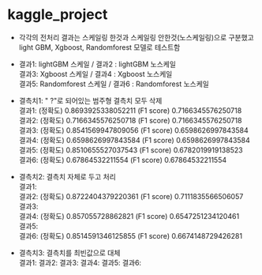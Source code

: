 # kaggle_project

- 각각의 전처리 결과는 스케일링 한것과 스케일링 안한것(노스케일링)으로 구분했고  
light GBM, Xgboost, Randomforest 모델로 테스트함

- 결과1: lightGBM 스케일 / 결과2 : lightGBM 노스케일  
결과3: Xgboost 스케일 / 결과4 : Xgboost 노스케일  
결과5: Randomforest 스케일 / 결과6 : Randomforest 노스케일  


- 결측치1: " ?"로 되어있는 범주형 결측치 모두 삭제  
결과1: (정확도) 0.8693925338052211
      (F1 score) 0.7166345576250718 <br>
결과2: (정확도) 0.7166345576250718
      (F1 score) 0.7166345576250718 <br>
결과3: (정확도) 0.8541569947809056
      (F1 score) 0.6598626997843584 <br>
결과4: (정확도) 0.6598626997843584 
      (F1 score) 0.6598626997843584 <br>
결과5: (정확도) 0.8510655527037543
      (F1 score) 0.6782019919138523 <br>
결과6: (정확도) 0.67864532211554
      (F1 score) 0.67864532211554 <br>

- 결측치2: 결측치 자체로 두고 처리  
결과1: <br>
결과2: (정확도) 0.8722404379220361
      (F1 score) 0.7111835566506057 <br>
결과3: <br>
결과4: (정확도) 0.857055728862821
      (F1 score) 0.6547251234120461 <br>
결과5: <br>
결과6: (정확도) 0.8514591346125855
      (F1 score) 0.6674148729426281 <br>

- 결측치3: 결측치를 최빈값으로 대체  
결과1: 결과2: 결과3: 결과4: 결과5: 결과6:
